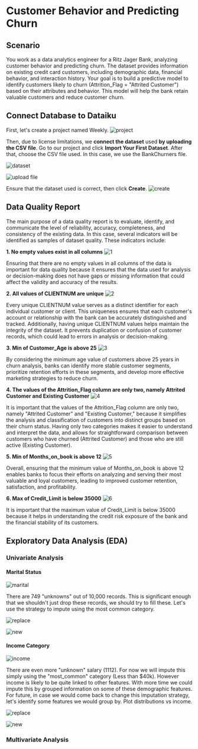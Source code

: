 # Customer Behavior and Predicting Churn

## Scenario
You work as a data analytics engineer for a Ritz Jager Bank, analyzing customer behavior and predicting churn. The dataset provides information on existing credit card customers, including demographic data, financial behavior, and interaction history. Your goal is to build a predictive model to identify customers likely to churn (Attrition_Flag = "Attrited Customer") based on their attributes and behavior. This model will help the bank retain valuable customers and reduce customer churn.

## Connect Database to Dataiku
First, let's create a project named Weekly.
![project](https://github.com/aisyahputami/customer-churn/blob/main/connect-dataset/create-project.png)

Then, due to license limitations, we **connect the dataset** used **by uploading the CSV file**. Go to our project and click **Import Your First Dataset**. After that, choose the CSV file used. In this case, we use the BankChurners file.

![dataset](https://github.com/aisyahputami/customer-churn/blob/main/connect-dataset/import-dataset.png)

![upload file](https://github.com/aisyahputami/customer-churn/blob/main/connect-dataset/upload-file.png)

Ensure that the dataset used is correct, then click **Create**.
![create](https://github.com/aisyahputami/customer-churn/blob/main/connect-dataset/preview-dataset.png)


## Data Quality Report
The main purpose of a data quality report is to evaluate, identify, and communicate the level of reliability, accuracy, completeness, and consistency of the existing data. In this case, several indicators will be identified as samples of dataset quality. These indicators include:

**1. No empty values exist in all columns**
![1](https://github.com/aisyahputami/customer-churn/blob/main/data-quality/data-quality-1.png)

   Ensuring that there are no empty values in all columns of the data is important for data quality because it ensures that the data used for analysis or decision-making does not have gaps or missing information that could affect the validity and accuracy of the results.

**2. All values of CLIENTNUM are unique**
![2](https://github.com/aisyahputami/customer-churn/blob/main/data-quality/data-quality-2.png)

   Every unique CLIENTNUM value serves as a distinct identifier for each individual customer or client. This uniqueness ensures that each customer's account or relationship with the bank can be accurately distinguished and tracked. Additionally, having unique CLIENTNUM values helps maintain the integrity of the dataset. It prevents duplication or confusion of customer records, which could lead to errors in analysis or decision-making.
   
**3. Min of Customer_Age is above 25**
![3](https://github.com/aisyahputami/customer-churn/blob/main/data-quality/data-quality-3.png)

   By considering the minimum age value of customers above 25 years in churn analysis, banks can identify more stable customer segments, prioritize retention efforts in these segments, and develop more effective marketing strategies to reduce churn.
   
**4. The values ​​of the Attrition_Flag column are only two, namely Attrited Customer and Existing Customer**
![4](https://github.com/aisyahputami/customer-churn/blob/main/data-quality/data-quality-4.png)

   It is important that the values of the Attrition_Flag column are only two, namely "Attrited Customer" and "Existing Customer," because it simplifies the analysis and classification of customers into distinct groups based on their churn status. Having only two categories makes it easier to understand and interpret the data, and allows for straightforward comparison between customers who have churned (Attrited Customer) and those who are still active (Existing Customer).
   
**5. Min of Months_on_book is above 12**
![5](https://github.com/aisyahputami/customer-churn/blob/main/data-quality/data-quality-5.png)

   Overall, ensuring that the minimum value of Months_on_book is above 12 enables banks to focus their efforts on analyzing and serving their most valuable and loyal customers, leading to improved customer retention, satisfaction, and profitability.
   
**6. Max of Credit_Limit is below 35000**
![6](https://github.com/aisyahputami/customer-churn/blob/main/data-quality/data-quality-6.png)

   It is important that the maximum value of Credit_Limit is below 35000 because it helps in understanding the credit risk exposure of the bank and the financial stability of its customers.



## Exploratory Data Analysis (EDA)
### Univariate Analysis
#### Marital Status
![marital](https://github.com/aisyahputami/customer-churn/blob/main/eda/marital-status.png)

There are 749 "unknowns" out of 10,000 records. This is significant enough that we shouldn't just drop these records, we should try to fill these. Let's use the strategy to impute using the most common category.

![replace](https://github.com/aisyahputami/customer-churn/blob/main/eda/replace-marital-status.png)

![new](https://github.com/aisyahputami/customer-churn/blob/main/eda/new_marital-status.png)

#### Income Category
![income](https://github.com/aisyahputami/customer-churn/blob/main/eda/income-category.png)

There are even more "unknown" salary (1112). For now we will impute this simply using the "most_common" category (Less than $40k).
However income is likely to be quite linked to other features. With more time we could impute this by grouped information on some of these demographic features. For future, in case we would come back to change this imputation strategy, let's identify some features we would group by. Plot distributions vs income.

![replace](https://github.com/aisyahputami/customer-churn/blob/main/eda/replace-income-category.png)

![new](https://github.com/aisyahputami/customer-churn/blob/main/eda/new_income-category.png)

### Multivariate Analysis
